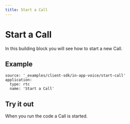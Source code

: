 ```yaml
---
title: Start a Call
---
```


# Start a Call

In this building block you will see how to start a new Call.

## Example

```building_blocks
source: '_examples/client-sdk/in-app-voice/start-call'
application:
  type: rtc
  name: 'Start a Call'
```

## Try it out

When you run the code a Call is started.

